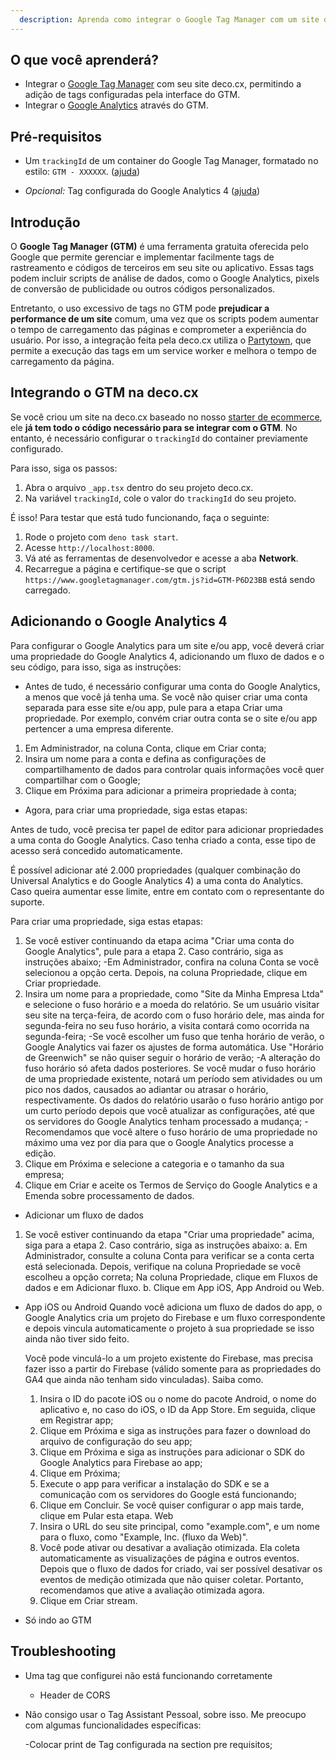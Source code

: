 ```yaml
---
  description: Aprenda como integrar o Google Tag Manager com um site deco.cx
---
```


## O que você aprenderá?

- Integrar o [Google Tag Manager](https://tagmanager.google.com/) com seu site
  deco.cx, permitindo a adição de tags configuradas pela interface do GTM.
- Integrar o [Google Analytics](https://analytics.google.com/) através do GTM.

## Pré-requisitos

- Um `trackingId` de um container do Google Tag Manager, formatado no estilo:
  `GTM - XXXXXX`.
  ([ajuda](https://support.rocketspark.com/hc/en-us/articles/900002470443-How-do-I-get-my-Google-Tag-Manager-Tracking-ID-or-GTM-Number-))

- _Opcional:_ Tag configurada do Google Analytics 4
  ([ajuda](https://support.google.com/tagmanager/answer/9442095?hl=en))

## Introdução

O **Google Tag Manager (GTM)** é uma ferramenta gratuita oferecida pelo Google
que permite gerenciar e implementar facilmente tags de rastreamento e códigos de
terceiros em seu site ou aplicativo. Essas tags podem incluir scripts de análise
de dados, como o Google Analytics, pixels de conversão de publicidade ou outros
códigos personalizados.

Entretanto, o uso excessivo de tags no GTM pode **prejudicar a performance de um
site** comum, uma vez que os scripts podem aumentar o tempo de carregamento das
páginas e comprometer a experiência do usuário. Por isso, a integração feita
pela deco.cx utiliza o [Partytown](https://partytown.builder.io/), que permite a
execução das tags em um service worker e melhora o tempo de carregamento da
página.

## Integrando o GTM na deco.cx

Se você criou um site na deco.cx baseado no nosso [starter de ecommerce](https://fashion.deco.site/), ele **já tem todo o código necessário
para se integrar com o GTM**. No entanto, é necessário configurar o `trackingId` do container previamente configurado.

Para isso, siga os passos:

1. Abra o arquivo `_app.tsx` dentro do seu projeto deco.cx.
2. Na variável `trackingId`, cole o valor do `trackingId` do seu projeto.

É isso! Para testar que está tudo funcionando, faça o seguinte:

1. Rode o projeto com `deno task start`.
2. Acesse `http://localhost:8000`.
3. Vá até as ferramentas de desenvolvedor e acesse a aba **Network**.
4. Recarregue a página e certifique-se que o script
   `https://www.googletagmanager.com/gtm.js?id=GTM-P6D23BB` está sendo
   carregado.

## Adicionando o Google Analytics 4

Para configurar o Google Analytics para um site e/ou app, você deverá criar uma propriedade do Google Analytics 4, adicionando um fluxo de dados e o seu código, para isso, siga as instruções:

- Antes de tudo, é necessário configurar uma conta do Google Analytics, a menos que você já tenha uma. Se você não quiser criar uma conta separada para esse site e/ou app, pule para a etapa Criar uma propriedade. Por exemplo, convém criar outra conta se o site e/ou app pertencer a uma empresa diferente.

1. Em Administrador, na coluna Conta, clique em Criar conta;
2. Insira um nome para a conta e defina as configurações de compartilhamento de dados para controlar quais informações você quer compartilhar com o Google;
3. Clique em Próxima para adicionar a primeira propriedade à conta;

- Agora, para criar uma propriedade, siga estas etapas: 

Antes de tudo, você precisa ter papel de editor para adicionar propriedades a uma conta do Google Analytics. Caso tenha criado a conta, esse tipo de acesso será concedido automaticamente.

É possível adicionar até 2.000 propriedades (qualquer combinação do Universal Analytics e do Google Analytics 4) a uma conta do Analytics. Caso queira aumentar esse limite, entre em contato com o representante do suporte.

Para criar uma propriedade, siga estas etapas:

1. Se você estiver continuando da etapa acima "Criar uma conta do Google Analytics", pule para a etapa 2. Caso contrário, siga as instruções abaixo;
   -Em Administrador, confira na coluna Conta se você selecionou a opção certa. Depois, na coluna Propriedade, clique em Criar propriedade.
2. Insira um nome para a propriedade, como "Site da Minha Empresa Ltda" e selecione o fuso horário e a moeda do relatório. Se um usuário visitar seu site na terça-feira, de acordo com o fuso horário dele, mas ainda for segunda-feira no seu fuso horário, a visita contará como ocorrida na segunda-feira;
   -Se você escolher um fuso que tenha horário de verão, o Google Analytics vai fazer os ajustes de forma automática. Use "Horário de Greenwich" se não quiser seguir o horário de verão;
   -A alteração do fuso horário só afeta dados posteriores. Se você mudar o fuso horário de uma propriedade existente, notará um período sem atividades ou um pico nos dados, causados ao adiantar ou atrasar o horário, respectivamente. Os dados do relatório usarão o fuso horário antigo por um curto período depois que você atualizar as configurações, até que os servidores do Google Analytics tenham processado a mudança;
   -Recomendamos que você altere o fuso horário de uma propriedade no máximo uma vez por dia para que o Google Analytics processe a edição.
3. Clique em Próxima e selecione a categoria e o tamanho da sua empresa;
4. Clique em Criar e aceite os Termos de Serviço do Google Analytics e a Emenda sobre processamento de dados.

- Adicionar um fluxo de dados
1. Se você estiver continuando da etapa "Criar uma propriedade" acima, siga para a etapa 2.    Caso contrário, siga as instruções abaixo:
 a. Em Administrador, consulte a coluna Conta para verificar se a conta certa está selecionada. Depois, verifique na coluna Propriedade se você escolheu a opção correta;
Na coluna Propriedade, clique em Fluxos de dados e em Adicionar fluxo.
 b. Clique em App iOS, App Android ou Web. 

- App iOS ou Android
  Quando você adiciona um fluxo de dados do app, o Google Analytics cria um projeto do Firebase e um fluxo correspondente e depois vincula automaticamente o projeto à sua propriedade se isso ainda não tiver sido feito.

  Você pode vinculá-lo a um projeto existente do Firebase, mas precisa fazer isso a partir do Firebase (válido somente para as propriedades do GA4 que ainda não tenham sido vinculadas). Saiba como.
  1. Insira o ID do pacote iOS ou o nome do pacote Android, o nome do aplicativo e, no caso do iOS, o ID da App Store. Em seguida, clique em Registrar app;
  2. Clique em Próxima e siga as instruções para fazer o download do arquivo de configuração do seu app;
  3. Clique em Próxima e siga as instruções para adicionar o SDK do Google Analytics para Firebase ao app;
  4. Clique em Próxima;
  5. Execute o app para verificar a instalação do SDK e se a comunicação com os servidores do Google está funcionando;
  6. Clique em Concluir. Se você quiser configurar o app mais tarde, clique em Pular esta etapa.
Web
  1. Insira o URL do seu site principal, como "example.com", e um nome para o fluxo, como "Example, Inc. (fluxo da Web)".
  2. Você pode ativar ou desativar a avaliação otimizada. Ela coleta automaticamente as visualizações de página e outros eventos. Depois que o fluxo de dados for criado, vai ser possível desativar os eventos de medição otimizada que não quiser coletar. Portanto, recomendamos que ative a avaliação otimizada agora.
  3. Clique em Criar stream.

- Só indo ao GTM

## Troubleshooting

- Uma tag que configurei não está funcionando corretamente
  - Header de CORS
- Não consigo usar o Tag Assistant Pessoal, sobre isso. Me preocupo com algumas
  funcionalidades específicas:

  -Colocar print de Tag configurada na section pre requisitos;
